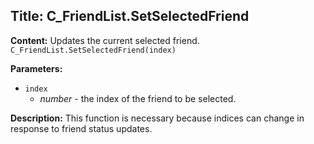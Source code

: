 ## Title: C_FriendList.SetSelectedFriend

**Content:**
Updates the current selected friend.
`C_FriendList.SetSelectedFriend(index)`

**Parameters:**
- `index`
  - *number* - the index of the friend to be selected.

**Description:**
This function is necessary because indices can change in response to friend status updates.